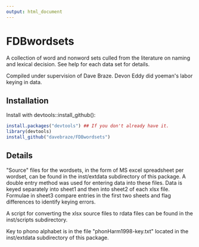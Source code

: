 ```yaml
---
output: html_document
---
```


FDBwordsets
====

A collection of word and nonword sets culled from the literature on
naming and lexical decision. See help for each data set for details.

Compiled under supervision of Dave Braze. Devon Eddy did yoeman's
labor keying in data.

## Installation
Install with devtools::install\_github():

```R
install.packages("devtools") ## If you don't already have it.
library(devtools)
install_github("davebraze/FDBwordsets")
```

## Details
"Source" files for the wordsets, in the form of MS excel spreadsheet
per wordset, can be found in the inst/extdata subdirectory of this
package. A double entry method was used for entering data into these
files. Data is keyed separately into sheet1 and then into sheet2 of
each xlsx file. Formulae in sheet3 compare entries in the first two
sheets and flag differences to identify keying errors.

A script for converting the xlsx source files to rdata files can be
found in the inst/scripts subdirectory.

Key to phono alphabet is in the file "phonHarm1998-key.txt" located in
the inst/extdata subdirectory of this package.

